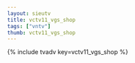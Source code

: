 ```yaml
--- 
layout: sieutv
title: vctv11_vgs_shop
tags: ["vntv"]
thumb: vctv11_vgs_shop
---
```

{% include tvadv key=vctv11_vgs_shop %}
